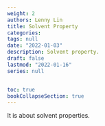 ```yaml
---
weight: 2
authors: Lenny Lin
title: Solvent Property
categories: 
tags: null
date: "2022-01-03"
description: Solvent property.
draft: false
lastmod: "2022-01-16"
series: null


toc: true
bookCollapseSection: true
---
```


It is about solvent properties.

<!--more-->

